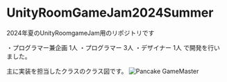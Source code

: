 # UnityRoomGameJam2024Summer
2024年夏のUnityRoomgameJam用のリポジトリです

・プログラマー兼企画
1人
・プログラマー
3人
・デザイナー
1人
で開発を行いました。

主に実装を担当したクラスのクラス図です。
![Pancake GameMaster](https://github.com/user-attachments/assets/d382b627-aff7-4c9c-b7b9-f032b3088115)
